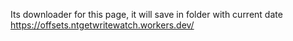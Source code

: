 Its downloader for this page, it will save in folder with current date https://offsets.ntgetwritewatch.workers.dev/
